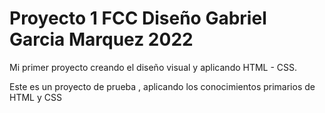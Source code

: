 # Proyecto 1 FCC Diseño Gabriel Garcia Marquez 2022
Mi primer proyecto creando el diseño visual y aplicando HTML - CSS.

Este es un proyecto de prueba , aplicando los conocimientos primarios de HTML  y CSS 
